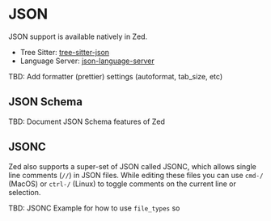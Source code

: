 # JSON

JSON support is available natively in Zed.

- Tree Sitter: [tree-sitter-json](https://github.com/tree-sitter/tree-sitter-json)
- Language Server: [json-language-server](https://github.com/zed-industries/json-language-server)

TBD: Add formatter (prettier) settings (autoformat, tab_size, etc)

## JSON Schema

TBD: Document JSON Schema features of Zed

## JSONC

Zed also supports a super-set of JSON called JSONC, which allows single line comments (`//`) in JSON files.
While editing these files you can use `cmd-/` (MacOS) or `ctrl-/` (Linux) to toggle comments on the current line or selection.

TBD: JSONC Example for how to use `file_types` so
